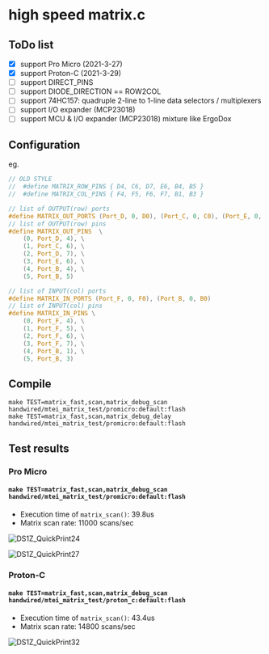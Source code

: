 # high speed matrix.c

## ToDo list
- [x] support Pro Micro (2021-3-27)
- [x] support Proton-C (2021-3-29)
- [ ] support DIRECT_PINS
- [ ] support DIODE_DIRECTION == ROW2COL
- [ ] support 74HC157: quadruple 2-line to 1-line data selectors / multiplexers
- [ ] support I/O expander (MCP23018)
- [ ] support MCU & I/O expander (MCP23018) mixture like ErgoDox

## Configuration

eg.
```c
// OLD STYLE
//  #define MATRIX_ROW_PINS { D4, C6, D7, E6, B4, B5 }
//  #define MATRIX_COL_PINS { F4, F5, F6, F7, B1, B3 }

// list of OUTPUT(row) ports
#define MATRIX_OUT_PORTS (Port_D, 0, D0), (Port_C, 0, C0), (Port_E, 0, E0), (Port_B, 0, B0)
// list of OUTPUT(row) pins
#define MATRIX_OUT_PINS  \
    (0, Port_D, 4), \
    (1, Port_C, 6), \
    (2, Port_D, 7), \
    (3, Port_E, 6), \
    (4, Port_B, 4), \
    (5, Port_B, 5)

// list of INPUT(col) ports
#define MATRIX_IN_PORTS (Port_F, 0, F0), (Port_B, 0, B0)
// list of INPUT(col) pins
#define MATRIX_IN_PINS \
    (0, Port_F, 4), \
    (1, Port_F, 5), \
    (2, Port_F, 6), \
    (3, Port_F, 7), \
    (4, Port_B, 1), \
    (5, Port_B, 3)
```

## Compile

```
make TEST=matrix_fast,scan,matrix_debug_scan   handwired/mtei_matrix_test/promicro:default:flash
make TEST=matrix_fast,scan,matrix_debug_delay   handwired/mtei_matrix_test/promicro:default:flash
```

## Test results

### Pro Micro
#### `make TEST=matrix_fast,scan,matrix_debug_scan handwired/mtei_matrix_test/promicro:default:flash`
- Execution time of `matrix_scan()`: 39.8us
- Matrix scan rate:  11000 scans/sec

![DS1Z_QuickPrint24](https://user-images.githubusercontent.com/2170248/113141418-a5254480-9264-11eb-9f36-339edcdc65c6.png)

![DS1Z_QuickPrint27](https://user-images.githubusercontent.com/2170248/113141442-ace4e900-9264-11eb-816f-238456301e3b.png)

### Proton-C

#### `make TEST=matrix_fast,scan,matrix_debug_scan handwired/mtei_matrix_test/proton_c:default:flash`
- Execution time of `matrix_scan()`: 43.4us
- Matrix scan rate: 14800 scans/sec

![DS1Z_QuickPrint32](https://user-images.githubusercontent.com/2170248/113141465-b2daca00-9264-11eb-9c0f-03e1d8b8b4d5.png)
